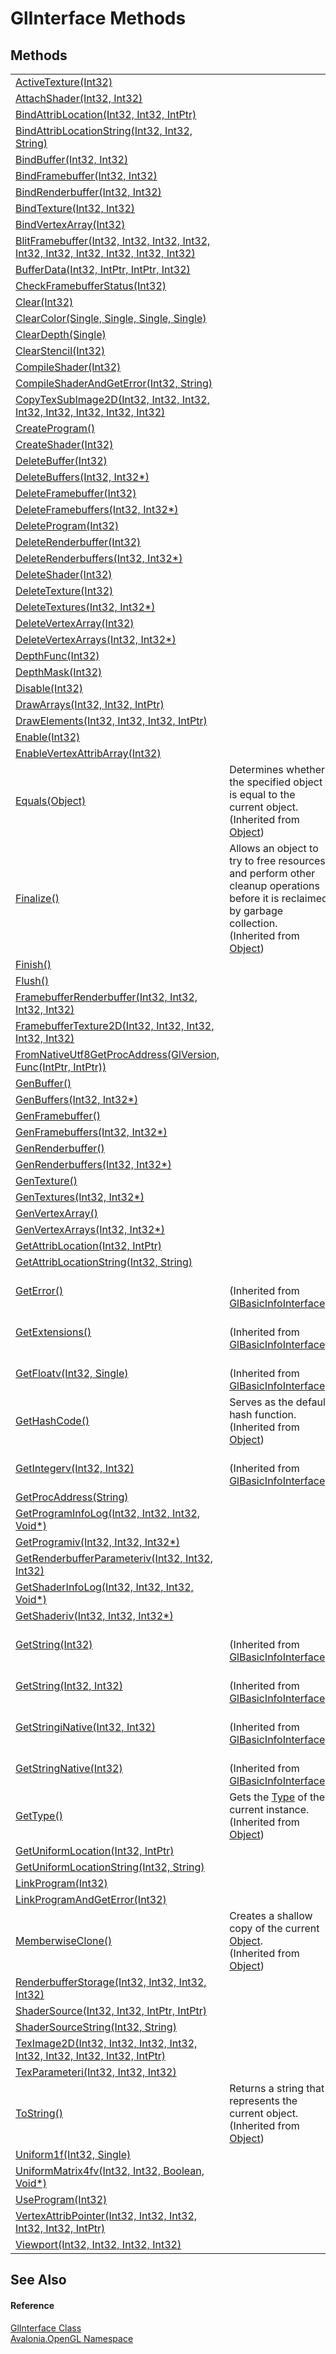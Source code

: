 # GlInterface Methods




## Methods
<table>
<tr>
<td><a href="M_Avalonia_OpenGL_GlInterface_ActiveTexture">ActiveTexture(Int32)</a></td>
<td> </td>
</tr>
<tr>
<td><a href="M_Avalonia_OpenGL_GlInterface_AttachShader">AttachShader(Int32, Int32)</a></td>
<td> </td>
</tr>
<tr>
<td><a href="M_Avalonia_OpenGL_GlInterface_BindAttribLocation">BindAttribLocation(Int32, Int32, IntPtr)</a></td>
<td> </td>
</tr>
<tr>
<td><a href="M_Avalonia_OpenGL_GlInterface_BindAttribLocationString">BindAttribLocationString(Int32, Int32, String)</a></td>
<td> </td>
</tr>
<tr>
<td><a href="M_Avalonia_OpenGL_GlInterface_BindBuffer">BindBuffer(Int32, Int32)</a></td>
<td> </td>
</tr>
<tr>
<td><a href="M_Avalonia_OpenGL_GlInterface_BindFramebuffer">BindFramebuffer(Int32, Int32)</a></td>
<td> </td>
</tr>
<tr>
<td><a href="M_Avalonia_OpenGL_GlInterface_BindRenderbuffer">BindRenderbuffer(Int32, Int32)</a></td>
<td> </td>
</tr>
<tr>
<td><a href="M_Avalonia_OpenGL_GlInterface_BindTexture">BindTexture(Int32, Int32)</a></td>
<td> </td>
</tr>
<tr>
<td><a href="M_Avalonia_OpenGL_GlInterface_BindVertexArray">BindVertexArray(Int32)</a></td>
<td> </td>
</tr>
<tr>
<td><a href="M_Avalonia_OpenGL_GlInterface_BlitFramebuffer">BlitFramebuffer(Int32, Int32, Int32, Int32, Int32, Int32, Int32, Int32, Int32, Int32)</a></td>
<td> </td>
</tr>
<tr>
<td><a href="M_Avalonia_OpenGL_GlInterface_BufferData">BufferData(Int32, IntPtr, IntPtr, Int32)</a></td>
<td> </td>
</tr>
<tr>
<td><a href="M_Avalonia_OpenGL_GlInterface_CheckFramebufferStatus">CheckFramebufferStatus(Int32)</a></td>
<td> </td>
</tr>
<tr>
<td><a href="M_Avalonia_OpenGL_GlInterface_Clear">Clear(Int32)</a></td>
<td> </td>
</tr>
<tr>
<td><a href="M_Avalonia_OpenGL_GlInterface_ClearColor">ClearColor(Single, Single, Single, Single)</a></td>
<td> </td>
</tr>
<tr>
<td><a href="M_Avalonia_OpenGL_GlInterface_ClearDepth">ClearDepth(Single)</a></td>
<td> </td>
</tr>
<tr>
<td><a href="M_Avalonia_OpenGL_GlInterface_ClearStencil">ClearStencil(Int32)</a></td>
<td> </td>
</tr>
<tr>
<td><a href="M_Avalonia_OpenGL_GlInterface_CompileShader">CompileShader(Int32)</a></td>
<td> </td>
</tr>
<tr>
<td><a href="M_Avalonia_OpenGL_GlInterface_CompileShaderAndGetError">CompileShaderAndGetError(Int32, String)</a></td>
<td> </td>
</tr>
<tr>
<td><a href="M_Avalonia_OpenGL_GlInterface_CopyTexSubImage2D">CopyTexSubImage2D(Int32, Int32, Int32, Int32, Int32, Int32, Int32, Int32)</a></td>
<td> </td>
</tr>
<tr>
<td><a href="M_Avalonia_OpenGL_GlInterface_CreateProgram">CreateProgram()</a></td>
<td> </td>
</tr>
<tr>
<td><a href="M_Avalonia_OpenGL_GlInterface_CreateShader">CreateShader(Int32)</a></td>
<td> </td>
</tr>
<tr>
<td><a href="M_Avalonia_OpenGL_GlInterface_DeleteBuffer">DeleteBuffer(Int32)</a></td>
<td> </td>
</tr>
<tr>
<td><a href="M_Avalonia_OpenGL_GlInterface_DeleteBuffers">DeleteBuffers(Int32, Int32*)</a></td>
<td> </td>
</tr>
<tr>
<td><a href="M_Avalonia_OpenGL_GlInterface_DeleteFramebuffer">DeleteFramebuffer(Int32)</a></td>
<td> </td>
</tr>
<tr>
<td><a href="M_Avalonia_OpenGL_GlInterface_DeleteFramebuffers">DeleteFramebuffers(Int32, Int32*)</a></td>
<td> </td>
</tr>
<tr>
<td><a href="M_Avalonia_OpenGL_GlInterface_DeleteProgram">DeleteProgram(Int32)</a></td>
<td> </td>
</tr>
<tr>
<td><a href="M_Avalonia_OpenGL_GlInterface_DeleteRenderbuffer">DeleteRenderbuffer(Int32)</a></td>
<td> </td>
</tr>
<tr>
<td><a href="M_Avalonia_OpenGL_GlInterface_DeleteRenderbuffers">DeleteRenderbuffers(Int32, Int32*)</a></td>
<td> </td>
</tr>
<tr>
<td><a href="M_Avalonia_OpenGL_GlInterface_DeleteShader">DeleteShader(Int32)</a></td>
<td> </td>
</tr>
<tr>
<td><a href="M_Avalonia_OpenGL_GlInterface_DeleteTexture">DeleteTexture(Int32)</a></td>
<td> </td>
</tr>
<tr>
<td><a href="M_Avalonia_OpenGL_GlInterface_DeleteTextures">DeleteTextures(Int32, Int32*)</a></td>
<td> </td>
</tr>
<tr>
<td><a href="M_Avalonia_OpenGL_GlInterface_DeleteVertexArray">DeleteVertexArray(Int32)</a></td>
<td> </td>
</tr>
<tr>
<td><a href="M_Avalonia_OpenGL_GlInterface_DeleteVertexArrays">DeleteVertexArrays(Int32, Int32*)</a></td>
<td> </td>
</tr>
<tr>
<td><a href="M_Avalonia_OpenGL_GlInterface_DepthFunc">DepthFunc(Int32)</a></td>
<td> </td>
</tr>
<tr>
<td><a href="M_Avalonia_OpenGL_GlInterface_DepthMask">DepthMask(Int32)</a></td>
<td> </td>
</tr>
<tr>
<td><a href="M_Avalonia_OpenGL_GlInterface_Disable">Disable(Int32)</a></td>
<td> </td>
</tr>
<tr>
<td><a href="M_Avalonia_OpenGL_GlInterface_DrawArrays">DrawArrays(Int32, Int32, IntPtr)</a></td>
<td> </td>
</tr>
<tr>
<td><a href="M_Avalonia_OpenGL_GlInterface_DrawElements">DrawElements(Int32, Int32, Int32, IntPtr)</a></td>
<td> </td>
</tr>
<tr>
<td><a href="M_Avalonia_OpenGL_GlInterface_Enable">Enable(Int32)</a></td>
<td> </td>
</tr>
<tr>
<td><a href="M_Avalonia_OpenGL_GlInterface_EnableVertexAttribArray">EnableVertexAttribArray(Int32)</a></td>
<td> </td>
</tr>
<tr>
<td><a href="https://learn.microsoft.com/dotnet/api/system.object.equals#system-object-equals(system-object)" target="_blank" rel="noopener noreferrer">Equals(Object)</a></td>
<td>Determines whether the specified object is equal to the current object.<br />(Inherited from <a href="https://learn.microsoft.com/dotnet/api/system.object" target="_blank" rel="noopener noreferrer">Object</a>)</td>
</tr>
<tr>
<td><a href="https://learn.microsoft.com/dotnet/api/system.object.finalize" target="_blank" rel="noopener noreferrer">Finalize()</a></td>
<td>Allows an object to try to free resources and perform other cleanup operations before it is reclaimed by garbage collection.<br />(Inherited from <a href="https://learn.microsoft.com/dotnet/api/system.object" target="_blank" rel="noopener noreferrer">Object</a>)</td>
</tr>
<tr>
<td><a href="M_Avalonia_OpenGL_GlInterface_Finish">Finish()</a></td>
<td> </td>
</tr>
<tr>
<td><a href="M_Avalonia_OpenGL_GlInterface_Flush">Flush()</a></td>
<td> </td>
</tr>
<tr>
<td><a href="M_Avalonia_OpenGL_GlInterface_FramebufferRenderbuffer">FramebufferRenderbuffer(Int32, Int32, Int32, Int32)</a></td>
<td> </td>
</tr>
<tr>
<td><a href="M_Avalonia_OpenGL_GlInterface_FramebufferTexture2D">FramebufferTexture2D(Int32, Int32, Int32, Int32, Int32)</a></td>
<td> </td>
</tr>
<tr>
<td><a href="M_Avalonia_OpenGL_GlInterface_FromNativeUtf8GetProcAddress">FromNativeUtf8GetProcAddress(GlVersion, Func(IntPtr, IntPtr))</a></td>
<td> </td>
</tr>
<tr>
<td><a href="M_Avalonia_OpenGL_GlInterface_GenBuffer">GenBuffer()</a></td>
<td> </td>
</tr>
<tr>
<td><a href="M_Avalonia_OpenGL_GlInterface_GenBuffers">GenBuffers(Int32, Int32*)</a></td>
<td> </td>
</tr>
<tr>
<td><a href="M_Avalonia_OpenGL_GlInterface_GenFramebuffer">GenFramebuffer()</a></td>
<td> </td>
</tr>
<tr>
<td><a href="M_Avalonia_OpenGL_GlInterface_GenFramebuffers">GenFramebuffers(Int32, Int32*)</a></td>
<td> </td>
</tr>
<tr>
<td><a href="M_Avalonia_OpenGL_GlInterface_GenRenderbuffer">GenRenderbuffer()</a></td>
<td> </td>
</tr>
<tr>
<td><a href="M_Avalonia_OpenGL_GlInterface_GenRenderbuffers">GenRenderbuffers(Int32, Int32*)</a></td>
<td> </td>
</tr>
<tr>
<td><a href="M_Avalonia_OpenGL_GlInterface_GenTexture">GenTexture()</a></td>
<td> </td>
</tr>
<tr>
<td><a href="M_Avalonia_OpenGL_GlInterface_GenTextures">GenTextures(Int32, Int32*)</a></td>
<td> </td>
</tr>
<tr>
<td><a href="M_Avalonia_OpenGL_GlInterface_GenVertexArray">GenVertexArray()</a></td>
<td> </td>
</tr>
<tr>
<td><a href="M_Avalonia_OpenGL_GlInterface_GenVertexArrays">GenVertexArrays(Int32, Int32*)</a></td>
<td> </td>
</tr>
<tr>
<td><a href="M_Avalonia_OpenGL_GlInterface_GetAttribLocation">GetAttribLocation(Int32, IntPtr)</a></td>
<td> </td>
</tr>
<tr>
<td><a href="M_Avalonia_OpenGL_GlInterface_GetAttribLocationString">GetAttribLocationString(Int32, String)</a></td>
<td> </td>
</tr>
<tr>
<td><a href="M_Avalonia_OpenGL_GlBasicInfoInterface_GetError">GetError()</a></td>
<td><br />(Inherited from <a href="T_Avalonia_OpenGL_GlBasicInfoInterface">GlBasicInfoInterface</a>)</td>
</tr>
<tr>
<td><a href="M_Avalonia_OpenGL_GlBasicInfoInterface_GetExtensions">GetExtensions()</a></td>
<td><br />(Inherited from <a href="T_Avalonia_OpenGL_GlBasicInfoInterface">GlBasicInfoInterface</a>)</td>
</tr>
<tr>
<td><a href="M_Avalonia_OpenGL_GlBasicInfoInterface_GetFloatv">GetFloatv(Int32, Single)</a></td>
<td><br />(Inherited from <a href="T_Avalonia_OpenGL_GlBasicInfoInterface">GlBasicInfoInterface</a>)</td>
</tr>
<tr>
<td><a href="https://learn.microsoft.com/dotnet/api/system.object.gethashcode" target="_blank" rel="noopener noreferrer">GetHashCode()</a></td>
<td>Serves as the default hash function.<br />(Inherited from <a href="https://learn.microsoft.com/dotnet/api/system.object" target="_blank" rel="noopener noreferrer">Object</a>)</td>
</tr>
<tr>
<td><a href="M_Avalonia_OpenGL_GlBasicInfoInterface_GetIntegerv">GetIntegerv(Int32, Int32)</a></td>
<td><br />(Inherited from <a href="T_Avalonia_OpenGL_GlBasicInfoInterface">GlBasicInfoInterface</a>)</td>
</tr>
<tr>
<td><a href="M_Avalonia_OpenGL_GlInterface_GetProcAddress">GetProcAddress(String)</a></td>
<td> </td>
</tr>
<tr>
<td><a href="M_Avalonia_OpenGL_GlInterface_GetProgramInfoLog">GetProgramInfoLog(Int32, Int32, Int32, Void*)</a></td>
<td> </td>
</tr>
<tr>
<td><a href="M_Avalonia_OpenGL_GlInterface_GetProgramiv">GetProgramiv(Int32, Int32, Int32*)</a></td>
<td> </td>
</tr>
<tr>
<td><a href="M_Avalonia_OpenGL_GlInterface_GetRenderbufferParameteriv">GetRenderbufferParameteriv(Int32, Int32, Int32)</a></td>
<td> </td>
</tr>
<tr>
<td><a href="M_Avalonia_OpenGL_GlInterface_GetShaderInfoLog">GetShaderInfoLog(Int32, Int32, Int32, Void*)</a></td>
<td> </td>
</tr>
<tr>
<td><a href="M_Avalonia_OpenGL_GlInterface_GetShaderiv">GetShaderiv(Int32, Int32, Int32*)</a></td>
<td> </td>
</tr>
<tr>
<td><a href="M_Avalonia_OpenGL_GlBasicInfoInterface_GetString_1">GetString(Int32)</a></td>
<td><br />(Inherited from <a href="T_Avalonia_OpenGL_GlBasicInfoInterface">GlBasicInfoInterface</a>)</td>
</tr>
<tr>
<td><a href="M_Avalonia_OpenGL_GlBasicInfoInterface_GetString">GetString(Int32, Int32)</a></td>
<td><br />(Inherited from <a href="T_Avalonia_OpenGL_GlBasicInfoInterface">GlBasicInfoInterface</a>)</td>
</tr>
<tr>
<td><a href="M_Avalonia_OpenGL_GlBasicInfoInterface_GetStringiNative">GetStringiNative(Int32, Int32)</a></td>
<td><br />(Inherited from <a href="T_Avalonia_OpenGL_GlBasicInfoInterface">GlBasicInfoInterface</a>)</td>
</tr>
<tr>
<td><a href="M_Avalonia_OpenGL_GlBasicInfoInterface_GetStringNative">GetStringNative(Int32)</a></td>
<td><br />(Inherited from <a href="T_Avalonia_OpenGL_GlBasicInfoInterface">GlBasicInfoInterface</a>)</td>
</tr>
<tr>
<td><a href="https://learn.microsoft.com/dotnet/api/system.object.gettype" target="_blank" rel="noopener noreferrer">GetType()</a></td>
<td>Gets the <a href="https://learn.microsoft.com/dotnet/api/system.type" target="_blank" rel="noopener noreferrer">Type</a> of the current instance.<br />(Inherited from <a href="https://learn.microsoft.com/dotnet/api/system.object" target="_blank" rel="noopener noreferrer">Object</a>)</td>
</tr>
<tr>
<td><a href="M_Avalonia_OpenGL_GlInterface_GetUniformLocation">GetUniformLocation(Int32, IntPtr)</a></td>
<td> </td>
</tr>
<tr>
<td><a href="M_Avalonia_OpenGL_GlInterface_GetUniformLocationString">GetUniformLocationString(Int32, String)</a></td>
<td> </td>
</tr>
<tr>
<td><a href="M_Avalonia_OpenGL_GlInterface_LinkProgram">LinkProgram(Int32)</a></td>
<td> </td>
</tr>
<tr>
<td><a href="M_Avalonia_OpenGL_GlInterface_LinkProgramAndGetError">LinkProgramAndGetError(Int32)</a></td>
<td> </td>
</tr>
<tr>
<td><a href="https://learn.microsoft.com/dotnet/api/system.object.memberwiseclone" target="_blank" rel="noopener noreferrer">MemberwiseClone()</a></td>
<td>Creates a shallow copy of the current <a href="https://learn.microsoft.com/dotnet/api/system.object" target="_blank" rel="noopener noreferrer">Object</a>.<br />(Inherited from <a href="https://learn.microsoft.com/dotnet/api/system.object" target="_blank" rel="noopener noreferrer">Object</a>)</td>
</tr>
<tr>
<td><a href="M_Avalonia_OpenGL_GlInterface_RenderbufferStorage">RenderbufferStorage(Int32, Int32, Int32, Int32)</a></td>
<td> </td>
</tr>
<tr>
<td><a href="M_Avalonia_OpenGL_GlInterface_ShaderSource">ShaderSource(Int32, Int32, IntPtr, IntPtr)</a></td>
<td> </td>
</tr>
<tr>
<td><a href="M_Avalonia_OpenGL_GlInterface_ShaderSourceString">ShaderSourceString(Int32, String)</a></td>
<td> </td>
</tr>
<tr>
<td><a href="M_Avalonia_OpenGL_GlInterface_TexImage2D">TexImage2D(Int32, Int32, Int32, Int32, Int32, Int32, Int32, Int32, IntPtr)</a></td>
<td> </td>
</tr>
<tr>
<td><a href="M_Avalonia_OpenGL_GlInterface_TexParameteri">TexParameteri(Int32, Int32, Int32)</a></td>
<td> </td>
</tr>
<tr>
<td><a href="https://learn.microsoft.com/dotnet/api/system.object.tostring" target="_blank" rel="noopener noreferrer">ToString()</a></td>
<td>Returns a string that represents the current object.<br />(Inherited from <a href="https://learn.microsoft.com/dotnet/api/system.object" target="_blank" rel="noopener noreferrer">Object</a>)</td>
</tr>
<tr>
<td><a href="M_Avalonia_OpenGL_GlInterface_Uniform1f">Uniform1f(Int32, Single)</a></td>
<td> </td>
</tr>
<tr>
<td><a href="M_Avalonia_OpenGL_GlInterface_UniformMatrix4fv">UniformMatrix4fv(Int32, Int32, Boolean, Void*)</a></td>
<td> </td>
</tr>
<tr>
<td><a href="M_Avalonia_OpenGL_GlInterface_UseProgram">UseProgram(Int32)</a></td>
<td> </td>
</tr>
<tr>
<td><a href="M_Avalonia_OpenGL_GlInterface_VertexAttribPointer">VertexAttribPointer(Int32, Int32, Int32, Int32, Int32, IntPtr)</a></td>
<td> </td>
</tr>
<tr>
<td><a href="M_Avalonia_OpenGL_GlInterface_Viewport">Viewport(Int32, Int32, Int32, Int32)</a></td>
<td> </td>
</tr>
</table>

## See Also


#### Reference
<a href="T_Avalonia_OpenGL_GlInterface">GlInterface Class</a>  
<a href="N_Avalonia_OpenGL">Avalonia.OpenGL Namespace</a>  
